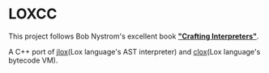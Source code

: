 # **LOXCC**

This project follows Bob Nystrom's excellent book [**"Crafting Interpreters"**](http://www.craftinginterpreters.com/).

A C++ port of [jlox](https://github.com/munificent/craftinginterpreters/tree/master/java/com/craftinginterpreters)(Lox language's AST interpreter) and [clox](https://github.com/munificent/craftinginterpreters/tree/master/c)(Lox language's bytecode VM).
